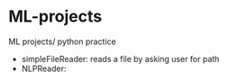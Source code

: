 # ML-projects
ML projects/ python practice 

- simpleFileReader: reads a file by asking user for path
- NLPReader: 
